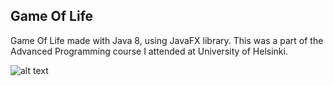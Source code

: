 ## Game Of Life

Game Of Life made with Java 8, using JavaFX library. 
This was a part of the Advanced Programming course I attended at University of Helsinki.

![alt text](https://raw.githubusercontent.com/thecodebasesite/java-game-of-life/master/docs/game-of-life.gif)
